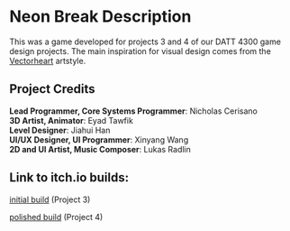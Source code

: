 # Neon Break Description
This was a game developed for projects 3 and 4 of our DATT 4300 game design projects. The main inspiration for visual design
comes from the [Vectorheart](https://cari.institute/aesthetics/vectorheart) artstyle. 

## Project Credits
<b>Lead Programmer, Core Systems Programmer</b>: Nicholas Cerisano<br>
<b>3D Artist, Animator</b>: Eyad Tawfik<br>
<b>Level Designer</b>: Jiahui Han<br>
<b>UI/UX Designer, UI Programmer</b>: Xinyang Wang<br>
<b>2D and UI Artist, Music Composer</b>: Lukas Radlin<br>

## Link to itch.io builds:

[initial build](https://avanic-insanity.itch.io/neon-break) (Project 3)

[polished build](https://avanic-insanity.itch.io/neon-break) (Project 4)
